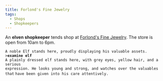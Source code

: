 ```yaml
---
title: Forlond's Fine Jewelry
tags:
  - Shops
  - Shopkeepers
---
```

An **elven shopkeeper** tends shop at [Forlond's Fine
Jewelry](Forlond's_Fine_Jewelry "wikilink"). The store is open from 10am
to 6pm.

`A noble Elf stands here, proudly displaying his valuable assets.`
`>`**`examine elf`**
`A plainly dressed elf stands here, with grey eyes, yellow hair, and a serious`
`expression. He looks young and strong, and watches over the valuables that`
`have been given into his care attentively.`
